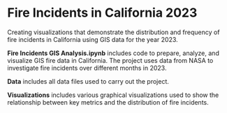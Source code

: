 # Fire Incidents in California 2023

Creating visualizations that demonstrate the distribution and frequency of fire incidents in California using GIS data for the year 2023.

**Fire Incidents GIS Analysis.ipynb** includes code to prepare, analyze, and visualize GIS fire data in California. The project uses data from NASA to investigate fire incidents over different months in 2023.

**Data** includes all data files used to carry out the project.

**Visualizations** includes various graphical visualizations used to show the relationship between key metrics and the distribution of fire incidents.
